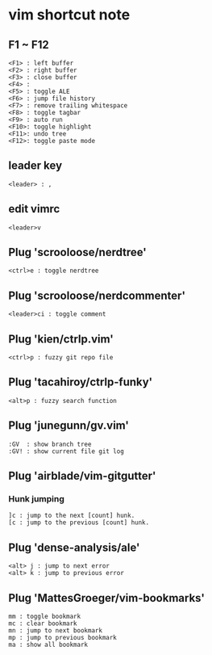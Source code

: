 # vim shortcut note

## F1 ~ F12
```
<F1> : left buffer
<F2> : right buffer
<F3> : close buffer
<F4> :
<F5> : toggle ALE
<F6> : jump file history
<F7> : remove trailing whitespace
<F8> : toggle tagbar
<F9> : auto run
<F10>: toggle highlight
<F11>: undo tree
<F12>: toggle paste mode
```

## leader key
```
<leader> : ,
```

## edit vimrc
```
<leader>v
```

## Plug 'scrooloose/nerdtree'
```
<ctrl>e : toggle nerdtree
```

## Plug 'scrooloose/nerdcommenter'
```
<leader>ci : toggle comment
```

## Plug 'kien/ctrlp.vim'
```
<ctrl>p : fuzzy git repo file
```

## Plug 'tacahiroy/ctrlp-funky'
```
<alt>p : fuzzy search function
```

## Plug 'junegunn/gv.vim'
```
:GV  : show branch tree
:GV! : show current file git log
```

## Plug 'airblade/vim-gitgutter'
### Hunk jumping
```
]c : jump to the next [count] hunk.
[c : jump to the previous [count] hunk.
```

## Plug 'dense-analysis/ale'
```
<alt> j : jump to next error
<alt> k : jump to previous error
```

## Plug 'MattesGroeger/vim-bookmarks'
```
mm : toggle bookmark
mc : clear bookmark
mn : jump to next bookmark
mp : jump to previous bookmark
ma : show all bookmark
```
